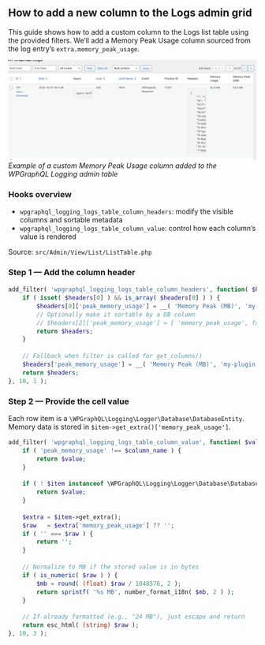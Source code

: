 ## How to add a new column to the Logs admin grid

This guide shows how to add a custom column to the Logs list table using the provided filters. We’ll add a Memory Peak Usage column sourced from the log entry’s `extra.memory_peak_usage`. 


![Add New Column to Logs Table](../screenshots/admin_how_to_add_column_to_grid.png)
*Example of a custom Memory Peak Usage column added to the WPGraphQL Logging admin table*


### Hooks overview

- `wpgraphql_logging_logs_table_column_headers`: modify the visible columns and sortable metadata
- `wpgraphql_logging_logs_table_column_value`: control how each column’s value is rendered

Source: `src/Admin/View/List/ListTable.php`

### Step 1 — Add the column header

```php
add_filter( 'wpgraphql_logging_logs_table_column_headers', function( $headers ) {
    if ( isset( $headers[0] ) && is_array( $headers[0] ) ) {
        $headers[0]['peak_memory_usage'] = __( 'Memory Peak (MB)', 'my-plugin' );
        // Optionally make it sortable by a DB column
        // $headers[2]['peak_memory_usage'] = [ 'memory_peak_usage', false ];
        return $headers;
    }

    // Fallback when filter is called for get_columns()
    $headers['peak_memory_usage'] = __( 'Memory Peak (MB)', 'my-plugin' );
    return $headers;
}, 10, 1 );
```

### Step 2 — Provide the cell value

Each row item is a `\WPGraphQL\Logging\Logger\Database\DatabaseEntity`. Memory data is stored in `$item->get_extra()['memory_peak_usage']`.

```php
add_filter( 'wpgraphql_logging_logs_table_column_value', function( $value, $item, $column_name ) {
    if ( 'peak_memory_usage' !== $column_name ) {
        return $value;
    }

    if ( ! $item instanceof \WPGraphQL\Logging\Logger\Database\DatabaseEntity ) {
        return $value;
    }

    $extra = $item->get_extra();
    $raw   = $extra['memory_peak_usage'] ?? '';
    if ( '' === $raw ) {
        return '';
    }

    // Normalize to MB if the stored value is in bytes
    if ( is_numeric( $raw ) ) {
        $mb = round( (float) $raw / 1048576, 2 );
        return sprintf( '%s MB', number_format_i18n( $mb, 2 ) );
    }

    // If already formatted (e.g., "24 MB"), just escape and return
    return esc_html( (string) $raw );
}, 10, 3 );
```
